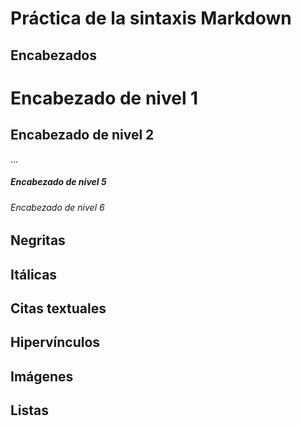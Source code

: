 # Práctica de la sintaxis Markdown

## Encabezados
# Encabezado de nivel 1
## Encabezado de nivel 2
...
##### Encabezado de nivel 5
###### Encabezado de nivel 6

## Negritas

## Itálicas

## Citas textuales

## Hipervínculos

## Imágenes

## Listas 

